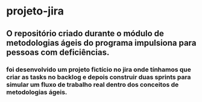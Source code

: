 # projeto-jira
## O repositório criado durante o módulo de metodologias ágeis do programa impulsiona para pessoas com deficiências.
### foi desenvolvido um projeto fictício no jira onde tínhamos que criar as tasks no backlog e depois construir duas sprints para simular um fluxo de trabalho real dentro dos conceitos de metodologias ágeis.
